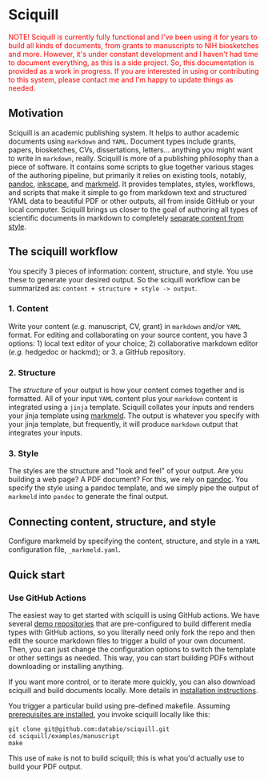 # Sciquill

<span style="color:red">NOTE! Sciquill is currently fully functional and I've been using it for years to build all kinds of documents, from grants to manuscripts to NIH biosketches and more. However, it's under constant development and I haven't had time to document everything, as this is a side project. So, this documentation is provided as a work in progress. If you are interested in using or contributing to this system, please contact me and I'm happy to update things as needed.</span>

## Motivation

Sciquill is an academic publishing system. It helps to author academic documents using `markdown` and `YAML`. Document types include grants, papers, biosketches, CVs, dissertations, letters... anything you might want to write in `markdown`, really.
Sciquill is more of a publishing philosophy than a piece of software. It contains some scripts to glue together various stages of the authoring pipeline, but primarily it relies on existing tools, notably, [pandoc](http://pandoc.org), [inkscape](http://inkscape.org), and [markmeld](https://github.com/databio/markmeld). It provides templates, styles, workflows, and scripts that make it simple to go from markdown text and structured YAML data to beautiful PDF or other outputs, all from inside GitHub or your local computer.
Sciquill brings us closer to the goal of authoring all types of scientific documents in markdown to completely [separate content from style](http://databio.org/posts/markdown_style.html).

## The sciquill workflow

You specify 3 pieces of information: content, structure, and style. You use these to generate your desired output. So the sciquill workflow can be summarized as: `content + structure + style -> output`.


### 1. Content 


Write your content (*e.g.* manuscript, CV, grant) in `markdown` and/or `YAML` format. For editing and collaborating on your source content, you have 3 options: 1) local text editor of your choice; 2) collaborative markdown editor (*e.g.* hedgedoc or hackmd); or 3. a GitHub repository.

### 2. Structure

The *structure* of your output is how your content comes together and is formatted. All of your input `YAML` content plus your `markdown` content is integrated using a `jinja` template. Sciquill collates your inputs and renders your jinja template using [markmeld](http://github.com/databio/markmeld). The output is whatever you specify with your jinja template, but frequently, it will produce `markdown` output that integrates your inputs.

### 3. Style

The styles are the structure and "look and feel" of your output. Are you building a web page? A PDF document? For this, we rely on [pandoc](http://pandoc.org). You specify the style using a pandoc template, and we simply pipe the output of `markmeld` into `pandoc` to generate the final output.

## Connecting content, structure, and style

Configure markmeld by specifying the content, structure, and style in a `YAML` configuration file, `_markmeld.yaml`.

## Quick start

### Use GitHub Actions

The easiest way to get started with sciquill is using GitHub actions. We have several [demo repositories](github_actions.md) that are pre-configured to build different media types with GitHub actions, so you literally need only fork the repo and then edit the source markdown files to trigger a build of your own document. Then, you can just change the configuration options to switch the template or other settings as needed. This way, you can start building PDFs without downloading or installing anything.

If you want more control, or to iterate more quickly, you can also download sciquill and build documents locally. More details in [installation instructions](install.md).

You trigger a particular build using pre-defined makefile. Assuming [prerequisites are installed](install.md), you invoke sciquill locally like this:

```
git clone git@github.com:databio/sciquill.git
cd sciquill/examples/manuscript
make
```

This use of `make` is not to build sciquill; this is what you'd actually use to build your PDF output.


